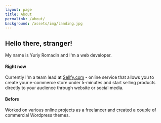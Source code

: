 ```yaml
---
layout: page
title: About
permalink: /about/
background: /assets/img/landing.jpg
---
```


## Hello there, stranger!

My name is Yuriy Romadin and I'm a web developer.

####  Right now

Currently I'm a team lead at [Sellfy.com](https://sellfy.com/?gspk=WXVyaXlSb21hZGlu&gsxid=ZyL5n0qRmFIq) - online service that allows you to create your e-commerce store under 5-minutes and start selling products directly to your audience through website or social media.

#### Before
Worked on various online projects as a freelancer and created a couple of commercial Wordpress themes.
